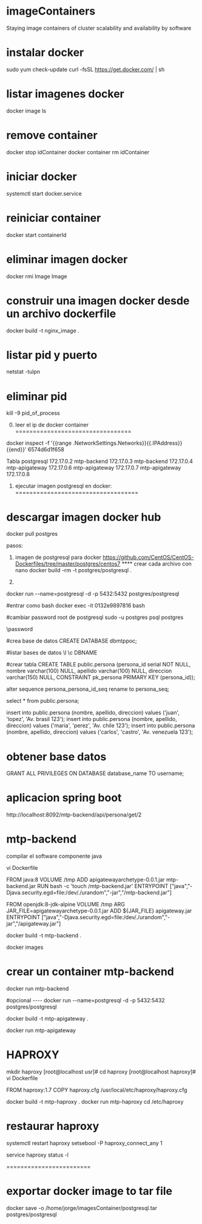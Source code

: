 # imageContainers
Staying image containers of cluster scalability and availability by software


instalar docker
===============
sudo yum check-update
curl -fsSL https://get.docker.com/ | sh

listar imagenes docker
=====================
docker image ls

remove container
================
docker stop idContainer
docker container rm idContainer

iniciar docker
=============
systemctl start docker.service

reiniciar container
===================
docker start containerId

eliminar imagen docker
======================
docker rmi Image Image

construir una imagen docker desde un archivo dockerfile
=======================================================
docker build -t nginx_image .

listar pid y puerto
===================
netstat -tulpn

eliminar pid
============
kill -9 pid_of_process

0. leer el ip de docker container
=================================

docker inspect -f '{{range .NetworkSettings.Networks}}{{.IPAddress}}{{end}}' 6574d6d1f658

Tabla
postgresql 172.17.0.2
mtp-backend 172.17.0.3
mtp-backend 172.17.0.4
mtp-apigateway 172.17.0.6
mtp-apigateway 172.17.0.7
mtp-apigateway 172.17.0.8




1. ejecutar imagen postgresql en docker:
===================================

descargar imagen docker hub
===========================
docker pull postgres

pasos:
1. imagen de postgresql para docker
https://github.com/CentOS/CentOS-Dockerfiles/tree/master/postgres/centos7
**** crear cada archivo con nano 
docker build -rm -t postgres/postgresql .

2.
docker run --name=postgresql -d -p 5432:5432 postgres/postgresql

#entrar como bash
docker exec -it 0132e9897816 bash

#cambiar password root de postgresql
sudo -u postgres psql postgres

\password

#crea base de datos
CREATE DATABASE dbmtppoc;

#listar bases de datos
\l
\c DBNAME

#crear tabla
CREATE TABLE public.persona (persona_id serial NOT NULL, nombre varchar(100) NULL, apellido varchar(100) NULL, direccion varchar(150) NULL, CONSTRAINT pk_persona PRIMARY KEY (persona_id));

alter sequence persona_persona_id_seq rename to persona_seq;

select * from public.persona; 

insert into public.persona (nombre, apellido, direccion) values ('juan', 'lopez', 'Av. brasil 123');
insert into public.persona (nombre, apellido, direccion) values ('maria', 'perez', 'Av. chile 123');
insert into public.persona (nombre, apellido, direccion) values ('carlos', 'castro', 'Av. venezuela 123');

obtener base datos
==================
GRANT ALL PRIVILEGES ON DATABASE database_name TO username;

aplicacion spring boot
======================
http://localhost:8092/mtp-backend/api/persona/get/2


mtp-backend
===========
compilar el software componente java

vi Dockerfile

FROM java:8
VOLUME /tmp
ADD apigatewayarchetype-0.0.1.jar  mtp-backend.jar
RUN bash -c 'touch /mtp-backend.jar'
ENTRYPOINT ["java","-Djava.security.egd=file:/dev/./urandom","-jar","/mtp-backend.jar"]

FROM openjdk:8-jdk-alpine
VOLUME /tmp
ARG JAR_FILE=apigatewayarchetype-0.0.1.jar
ADD ${JAR_FILE} apigateway.jar
ENTRYPOINT ["java","-Djava.security.egd=file:/dev/./urandom","-jar","/apigateway.jar"]

docker build -t mtp-backend .

docker images

crear un container mtp-backend
==============================
docker run mtp-backend

#opcional ---- docker run --name=postgresql -d -p 5432:5432 postgres/postgresql




docker build -t mtp-apigateway .

docker run mtp-apigateway


HAPROXY
=======

mkdir haproxy
[root@localhost usr]# cd haproxy
[root@localhost haproxy]# vi Dockerfile


FROM haproxy:1.7
COPY haproxy.cfg /usr/local/etc/haproxy/haproxy.cfg

docker build -t mtp-haproxy .
docker run mtp-haproxy
cd /etc/haproxy

restaurar haproxy
================
systemctl restart haproxy
setsebool -P haproxy_connect_any 1

service haproxy status -l


========================


exportar docker image to tar file
=================================

docker save -o /home/jorge/imagesContainer/postgresql.tar postgres/postgresql



